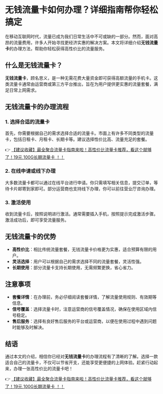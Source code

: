# 无钱流量卡如何办理？详细指南帮你轻松搞定

在移动互联网时代，流量已成为我们日常生活中不可或缺的一部分。然而，面对高昂的流量费用，许多人开始寻找更经济实惠的解决方案。本文将详细介绍**无钱流量卡**的办理方法，帮助你轻松获得高性价比的流量服务。

## 什么是无钱流量卡？

**无钱流量卡**，顾名思义，是一种无需花费大量资金即可获得高额流量的手机卡。这类流量卡通常由运营商或第三方平台推出，旨在为用户提供更实惠的流量套餐，满足日常上网需求。

## 无钱流量卡的办理流程

### 1. 选择合适的流量卡
首先，你需要根据自己的需求选择合适的流量卡。市面上有许多不同类型的流量卡，包括日租卡、月租卡、长期卡等。建议选择性价比高、流量充足的套餐。

👉 [【建议收藏】最全聚合流量卡指南来啦！高性价比流量卡推荐，看这个就够了！19元 100G长期流量卡 ！！](https://bit.ly/Liuliangka)

### 2. 在线申请或线下办理
大多数流量卡都可以通过在线平台进行申请。你只需填写相关信息，提交订单，等待卡片邮寄到家即可。部分运营商也支持线下办理，你可以前往营业厅咨询办理。

### 3. 激活使用
收到流量卡后，按照说明进行激活。通常需要插入手机，按照提示完成激活步骤。激活成功后，即可享受流量服务。

## 无钱流量卡的优势

- **高性价比**：相比传统流量套餐，无钱流量卡价格更为实惠，适合预算有限的用户。
- **灵活选择**：用户可以根据自己的需求选择不同的流量套餐，灵活性强。
- **长期使用**：部分流量卡支持长期使用，无需频繁更换，省心省力。

## 注意事项

- **套餐详情**：在办理前，务必仔细阅读套餐详情，了解流量使用规则、有效期等信息。
- **信号覆盖**：选择流量卡时，注意运营商的信号覆盖情况，确保在使用区域内信号稳定。
- **售后服务**：选择有良好售后服务的平台或运营商，以便在使用过程中遇到问题时能够及时解决。

## 结语

通过本文的介绍，相信你已经对**无钱流量卡**的办理流程有了清晰的了解。选择一款适合自己的流量卡，不仅可以节省开支，还能享受更便捷的上网体验。赶紧行动起来，办理一张高性价比的流量卡吧！

👉 [【建议收藏】最全聚合流量卡指南来啦！高性价比流量卡推荐，看这个就够了！19元 100G长期流量卡 ！！](https://bit.ly/Liuliangka)